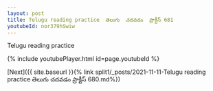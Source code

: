 ```yaml
---
layout: post
title: Telugu reading practice  తెలుగు  చదవడం  ప్రాక్టీస్ 681
youtubeId: nor379hSwiw
---
```

 
 
Telugu reading practice
 
 
 
 
 


{% include youtubePlayer.html id=page.youtubeId %}
 
[Next]({{ site.baseurl }}{% link  split1/_posts/2021-11-11-Telugu reading practice  తెలుగు  చదవడం  ప్రాక్టీస్ 680.md%})
 

